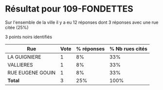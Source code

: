 # Résultat pour 109-FONDETTES

Sur l'ensemble de la ville il y a eu 12 réponses dont 3 réponses avec une rue citée (25%)

3 points noirs identifiés

| Rue | Vote | % réponses | % Nb rues cités|
|-----|------|------------|----------------|
| LA GUIGNIERE | 1 | 8% | 33%|
| VALLIERES | 1 | 8% | 33%|
| RUE EUGENE GOUIN | 1 | 8% | 33%|
| **Total** | 3 | 25% | 100%|
